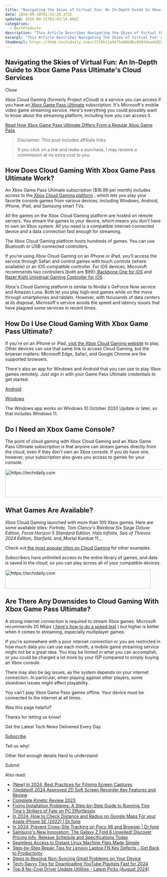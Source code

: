 ```yaml
---
title: "Navigating the Skies of Virtual Fun: An In-Depth Guide to Xbox Game Pass Ultimate's Cloud Services"
date: 2024-09-18T01:55:29.373Z
updated: 2024-09-21T03:43:54.686Z
categories:
  - BestProducts
description: "This Article Describes Navigating the Skies of Virtual Fun: An In-Depth Guide to Xbox Game Pass Ultimate's Cloud Services"
excerpt: "This Article Describes Navigating the Skies of Virtual Fun: An In-Depth Guide to Xbox Game Pass Ultimate's Cloud Services"
thumbnail: https://thmb.techidaily.com/c71f8b11a9475a90b96c899fdeade9228f855c7ed46c02973b8fefdc10e6507c.jpg
---
```


## Navigating the Skies of Virtual Fun: An In-Depth Guide to Xbox Game Pass Ultimate's Cloud Services

Close 

 Xbox Cloud Gaming (formerly Project xCloud) is a service you can access if you have an[ Xbox Game Pass Ultimate](https://www.lifewire.com/xbox-game-pass-ultimate-5077716) subscription. It's Microsoft's mobile video game streaming service. Here's everything you could possibly want to know about the streaming platform, including how you can access it.

[  Read How Xbox Game Pass Ultimate Differs From a Regular Xbox Game Pass ](https://www.lifewire.com/xbox-game-pass-vs-xbox-game-pass-ultimate-5080392) 

>  Disclaimer: This post includes affiliate links
>
>  If you click on a link and make a purchase, I may receive a commission at no extra cost to you.
>

##  How Does Cloud Gaming With Xbox Game Pass Ultimate Work?

 An Xbox Game Pass Ultimate subscription ($16.99 per month) includes access to the[ Xbox Cloud Gaming platform](https://www.xbox.com/en-US/xbox-game-pass/cloud-gaming) , which lets you play your favorite console games from various devices, including Windows, Android, iPhone, iPad, and Samsung smart TVs.

 All the games on the Xbox Cloud Gaming platform are hosted on remote servers. You stream the games to your device, which means you don't have to own an Xbox system. All you need is a compatible internet-connected device and a data connection fast enough for streaming.

 The Xbox Cloud Gaming platform hosts hundreds of games. You can use Bluetooth or USB-connected controllers.

 If you’re using Xbox Cloud Gaming on an iPhone or iPad, you’ll access the service through Safari and control games with touch controls (where available) or an iOS-compatible controller. For iOS devices, Microsoft recommends two controllers (both are $99):[ Backbone One for iOS](https://www.xbox.com/accessories/mobile-gaming/backbone-one) and[ Razer Kishi Universal Gaming Controller for iOS](https://www.razer.com/mobile-controllers/razer-kishi) .

 Xbox's Cloud Gaming platform is similar to Nvidia's GeForce Now service and Amazon Luna. Both let you play high-end games while on the move through smartphones and tablets. However, with thousands of data centers at its disposal, Microsoft's service avoids the speed and latency issues that have plagued some services in recent times.

##  How Do I Use Cloud Gaming With Xbox Game Pass Ultimate?

 If you're on an iPhone or iPad,[ visit the Xbox Cloud Gaming website](https://www.xbox.com/play) to play. Other devices can use that same link to access Cloud Gaming, but the browser matters: Microsoft Edge, Safari, and Google Chrome are the supported browsers.

 There's also an app for Windows and Android that you can use to play Xbox games remotely. Just sign in with your Game Pass Ultimate credentials to get started.

[ Android ](https://play.google.com/store/apps/details?id=com.gamepass) 

[ Windows ](https://www.xbox.com/apps/xbox-app-for-pc) 

 The Windows app works on Windows 10 October 2020 Update or later, so that includes Windows 11.

##  Do I Need an Xbox Game Console?

 The point of cloud gaming with Xbox Cloud Gaming and an Xbox Game Pass Ultimate subscription is that anyone can stream games directly from the cloud, even if they don't own an Xbox console. If you do have one, however, your subscription also gives you access to games for your console.

<!-- affiliate ads begin -->
<a href="https://jalbum-affiliate-program.sjv.io/c/5597632/1838960/17916" target="_top" id="1838960">
  <img src="//a.impactradius-go.com/display-ad/17916-1838960" border="0" alt="https://techidaily.com" width="728" height="90"/>
</a>
<img height="0" width="0" src="https://jalbum-affiliate-program.sjv.io/i/5597632/1838960/17916" style="position:absolute;visibility:hidden;" border="0" />
<!-- affiliate ads end -->

##  What Games Are Available?

 Xbox Cloud Gaming launched with more than 100 Xbox games. Here are some available titles: _Fortnite, Tom Clancy's Rainbow Six Siege Deluxe Edition, Forza Horizon 5 Standard Edition, Halo Infinite, Sea of Thieves: 2024 Edition, Starfield,_ and_Mortal Kombat 11._ 

 Check out[ the most popular titles on Cloud Gaming](https://www.xbox.com/play/gallery/popular) for other examples.

 Subscribers have unlimited access to the entire library of games, and data is saved in the cloud, so you can play across all of your compatible devices.

<!-- affiliate ads begin -->
<a href="https://aligracehair.sjv.io/c/5597632/2135404/19272" target="_top" id="2135404">
  <img src="//a.impactradius-go.com/display-ad/19272-2135404" border="0" alt="https://techidaily.com" width="468" height="60"/>
</a>
<img height="0" width="0" src="https://aligracehair.sjv.io/i/5597632/2135404/19272" style="position:absolute;visibility:hidden;" border="0" />
<!-- affiliate ads end -->

##  Are There Any Downsides to Cloud Gaming With Xbox Game Pass Ultimate?

 A strong internet connection is required to stream Xbox games. Microsoft recommends 20 Mbps ([ here's how to do a speed test](https://www.lifewire.com/how-to-test-your-internet-speed-2617987) ) but higher is better when it comes to streaming, especially multiplayer games.

 If you're somewhere with a poor internet connection or you are restricted in how much data you can use each month, a mobile game streaming service might not be a great idea. You may be limited in what you can accomplish, or you could be charged a lot more by your ISP compared to simply buying an Xbox console. 

 There may also be lag issues, as the system depends on your internet connection. In particular, when playing against other players, some slowdown issues might affect playability.

 You can't play Xbox Game Pass games offline. Your device must be connected to the internet at all times. 

Was this page helpful?

Thanks for letting us know!

 Get the Latest Tech News Delivered Every Day

[ Subscribe ](https://www.lifewire.com/#) 

Tell us why!

 Other  Not enough details  Hard to understand 

 Submit 

<ins class="adsbygoogle"
     style="display:block"
     data-ad-format="autorelaxed"
     data-ad-client="ca-pub-7571918770474297"
     data-ad-slot="1223367746"></ins>

<ins class="adsbygoogle"
     style="display:block"
     data-ad-client="ca-pub-7571918770474297"
     data-ad-slot="8358498916"
     data-ad-format="auto"
     data-full-width-responsive="true"></ins>

<span class="atpl-alsoreadstyle">Also read:</span>
<div><ul>
<li><a href="https://visual-screen-recording.techidaily.com/new-in-2024-best-practices-for-filming-screen-captures/"><u>[New] In 2024, Best Practices for Filming Screen Captures</u></a></li>
<li><a href="https://screen-activity-recording.techidaily.com/updated-2024-approved-zd-soft-screen-recorder-key-features-and-review/"><u>[Updated] 2024 Approved ZD Soft Screen Recorder Key Features and Review</u></a></li>
<li><a href="https://article-posts.techidaily.com/complete-kinetic-review-2023/"><u>Complete Kinetic Review 2023</u></a></li>
<li><a href="https://win-able.techidaily.com/fixing-installation-problems-a-step-by-step-guide-to-running-tiny-tinas-strikers-of-fate-on-pc-effortlessly/"><u>Fixing Installation Problems: A Step-by-Step Guide to Running Tiny Tina's Strikers of Fate on PC Effortlessly</u></a></li>
<li><a href="https://ios-location-track.techidaily.com/in-2024-how-to-check-distance-and-radius-on-google-maps-for-your-apple-iphone-se-2022-drfone-by-drfone-virtual-ios/"><u>In 2024, How to Check Distance and Radius on Google Maps For your Apple iPhone SE (2022) | Dr.fone</u></a></li>
<li><a href="https://phone-solutions.techidaily.com/in-2024-prevent-cross-site-tracking-on-poco-x6-and-browser-drfone-by-drfone-virtual-android/"><u>In 2024, Prevent Cross-Site Tracking on Poco X6 and Browser | Dr.fone</u></a></li>
<li><a href="https://tech-renaissance.techidaily.com/1722901560469-samsungs-new-innovation-the-galaxy-z-fold-6-unveiled-discover-pricing-info-release-schedule-and-specifications-today/"><u>Samsung's New Innovation: The Galaxy Z Fold 6 Unveiled! Discover Pricing Info, Release Schedule and Specifications Today</u></a></li>
<li><a href="https://some-skills.techidaily.com/seamless-access-to-distant-linux-machine-files-made-simple/"><u>Seamless Access to Distant Linux Machine Files Made Simple</u></a></li>
<li><a href="https://win-howtos.techidaily.com/step-by-step-repair-tips-for-lenovo-laptop-fn-key-defects-get-back-to-productivity/"><u>Step-by-Step Repair Tips for Lenovo Laptop FN Key Defects - Get Back to Productivity</u></a></li>
<li><a href="https://tech-renaissance.techidaily.com/steps-to-resolve-non-syncing-gmail-problems-on-your-device/"><u>Steps to Resolve Non-Syncing Gmail Problems on Your Device</u></a></li>
<li><a href="https://facebook-video-share.techidaily.com/tech-savvy-tips-for-downloading-youtube-playlists-fast-for-2024/"><u>Tech-Savvy Tips for Downloading YouTube Playlists Fast for 2024</u></a></li>
<li><a href="https://tech-renaissance.techidaily.com/top-8-no-cost-driver-update-utilities-latest-picks-august-2024/"><u>Top 8 No-Cost Driver Update Utilities - Latest Picks (August 2024)</u></a></li>
</ul></div>

